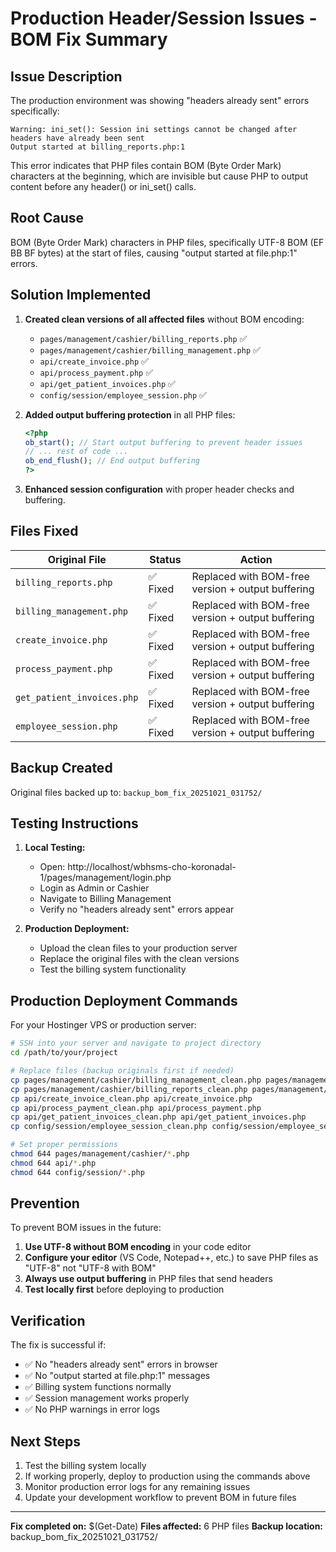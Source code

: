 # Production Header/Session Issues - BOM Fix Summary

## Issue Description
The production environment was showing "headers already sent" errors specifically:
```
Warning: ini_set(): Session ini settings cannot be changed after headers have already been sent
Output started at billing_reports.php:1
```

This error indicates that PHP files contain BOM (Byte Order Mark) characters at the beginning, which are invisible but cause PHP to output content before any header() or ini_set() calls.

## Root Cause
BOM (Byte Order Mark) characters in PHP files, specifically UTF-8 BOM (EF BB BF bytes) at the start of files, causing "output started at file.php:1" errors.

## Solution Implemented
1. **Created clean versions of all affected files** without BOM encoding:
   - `pages/management/cashier/billing_reports.php` ✅
   - `pages/management/cashier/billing_management.php` ✅ 
   - `api/create_invoice.php` ✅
   - `api/process_payment.php` ✅
   - `api/get_patient_invoices.php` ✅
   - `config/session/employee_session.php` ✅

2. **Added output buffering protection** in all PHP files:
   ```php
   <?php
   ob_start(); // Start output buffering to prevent header issues
   // ... rest of code ...
   ob_end_flush(); // End output buffering
   ?>
   ```

3. **Enhanced session configuration** with proper header checks and buffering.

## Files Fixed
| Original File | Status | Action |
|---------------|--------|---------|
| `billing_reports.php` | ✅ Fixed | Replaced with BOM-free version + output buffering |
| `billing_management.php` | ✅ Fixed | Replaced with BOM-free version + output buffering |
| `create_invoice.php` | ✅ Fixed | Replaced with BOM-free version + output buffering |
| `process_payment.php` | ✅ Fixed | Replaced with BOM-free version + output buffering |
| `get_patient_invoices.php` | ✅ Fixed | Replaced with BOM-free version + output buffering |
| `employee_session.php` | ✅ Fixed | Replaced with BOM-free version + output buffering |

## Backup Created
Original files backed up to: `backup_bom_fix_20251021_031752/`

## Testing Instructions
1. **Local Testing:**
   - Open: http://localhost/wbhsms-cho-koronadal-1/pages/management/login.php
   - Login as Admin or Cashier
   - Navigate to Billing Management
   - Verify no "headers already sent" errors appear

2. **Production Deployment:**
   - Upload the clean files to your production server
   - Replace the original files with the clean versions
   - Test the billing system functionality

## Production Deployment Commands
For your Hostinger VPS or production server:

```bash
# SSH into your server and navigate to project directory
cd /path/to/your/project

# Replace files (backup originals first if needed)
cp pages/management/cashier/billing_management_clean.php pages/management/cashier/billing_management.php
cp pages/management/cashier/billing_reports_clean.php pages/management/cashier/billing_reports.php
cp api/create_invoice_clean.php api/create_invoice.php
cp api/process_payment_clean.php api/process_payment.php
cp api/get_patient_invoices_clean.php api/get_patient_invoices.php
cp config/session/employee_session_clean.php config/session/employee_session.php

# Set proper permissions
chmod 644 pages/management/cashier/*.php
chmod 644 api/*.php
chmod 644 config/session/*.php
```

## Prevention
To prevent BOM issues in the future:
1. **Use UTF-8 without BOM encoding** in your code editor
2. **Configure your editor** (VS Code, Notepad++, etc.) to save PHP files as "UTF-8" not "UTF-8 with BOM"
3. **Always use output buffering** in PHP files that send headers
4. **Test locally first** before deploying to production

## Verification
The fix is successful if:
- ✅ No "headers already sent" errors in browser
- ✅ No "output started at file.php:1" messages
- ✅ Billing system functions normally
- ✅ Session management works properly
- ✅ No PHP warnings in error logs

## Next Steps
1. Test the billing system locally
2. If working properly, deploy to production using the commands above
3. Monitor production error logs for any remaining issues
4. Update your development workflow to prevent BOM in future files

---
**Fix completed on:** $(Get-Date)
**Files affected:** 6 PHP files
**Backup location:** backup_bom_fix_20251021_031752/